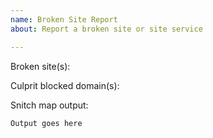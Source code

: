 ```yaml
---
name: Broken Site Report
about: Report a broken site or site service

---
```



<!--

Is Privacy Badger breaking a site by blocking too much? We'd like to get it fixed; let's get some debugging information first.

Please follow the instructions at
https://github.com/EFForg/privacybadger/wiki/Find-out-why-Privacy-Badger-is-blocking-a-domain. Tell us which domains Privacy Badger is blocking to cause the problem, and then paste the output from following the wiki page instructions below.

-->

Broken site(s):

Culprit blocked domain(s):

Snitch map output:
```
Output goes here
```
